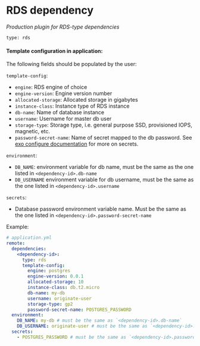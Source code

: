 # RDS dependency

_Production plugin for RDS-type dependencies_

`type: rds`

#### Template configuration in application:
The following fields should be populated by the user:

`template-config`:
- `engine`: RDS engine of choice
- `engine-version`: Engine version number
- `allocated-storage`: Allocated storage in gigabytes
- `instance-class`: Instance type of RDS instance
- `db-name`: Name of database instance
- `username`: Username for master db user
- `storage-type`: Storage type, i.e. general purpose SSD, provisioned IOPS, magnetic, etc.
- `password-secret-name`: Name of secret mapped to the db password. See [exo configure documentation](https://github.com/Originate/exosphere/blob/master/documentation/commands/configure.md) for more on secrets.

`environment`:
- `DB_NAME`: environment variable for db name, must be the same as the one listed in `<dependency-id>.db-name`
- `DB_USERNAME` environment variable for db username, must be the same as the one listed in `<dependency-id>.username`

`secrets`:
- Database password environment variable name. Must be the same as the one listed in `<dependency-id>.password-secret-name`

Example:
```yml
# application.yml
remote:
  dependencies:
    <dependency-id>:
      type: rds
      template-config:
        engine: postgres
        engine-version: 0.0.1
        allocated-storage: 10
        instance-class: db.t2.micro
        db-name: my-db
        username: originate-user
        storage-type: gp2
        password-secret-name: POSTGRES_PASSWORD
  environment:
    DB_NAME: my-db # must be the same as `<dependency-id>.db-name`
    DB_USERNAME: originate-user # must be the same as `<dependency-id>.username`
  secrets:
    - POSTGRES_PASSWORD # must be the same as `<dependency-id>.password-secret-name`
```
